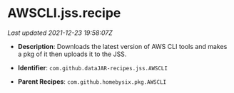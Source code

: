 # AWSCLI.jss.recipe

_Last updated 2021-12-23 19:58:07Z_

- **Description**: Downloads the latest version of AWS CLI tools and makes a pkg of it then uploads it to the JSS.

- **Identifier**: `com.github.dataJAR-recipes.jss.AWSCLI`

- **Parent Recipes**: `com.github.homebysix.pkg.AWSCLI`